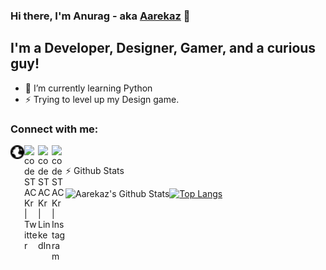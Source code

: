 ### Hi there, I'm Anurag - aka [Aarekaz][website] 👋

## I'm a Developer, Designer, Gamer, and a curious guy!

- 🌱 I’m currently learning Python
- ⚡ Trying to level up my Design game.
### Connect with me:

[<img align="left" alt="codeSTACKr.com" width="22px" src="https://raw.githubusercontent.com/iconic/open-iconic/master/svg/globe.svg" />][website]

[<img align="left" alt="codeSTACKr | Twitter" width="22px" src="https://cdn.jsdelivr.net/npm/simple-icons@v3/icons/twitter.svg" />][twitter]
[<img align="left" alt="codeSTACKr | LinkedIn" width="22px" src="https://cdn.jsdelivr.net/npm/simple-icons@v3/icons/linkedin.svg" />][linkedin]
[<img align="left" alt="codeSTACKr | Instagram" width="22px" src="https://cdn.jsdelivr.net/npm/simple-icons@v3/icons/instagram.svg" />][instagram]

<br />

:zap: Github Stats

<img align="left" alt="Aarekaz's Github Stats" src="https://github-readme-stats.codestackr.vercel.app/api?username=Aarekaz&show_icons=true&theme=radical&hide_border=true" />

[![Top Langs](https://github-readme-stats.vercel.app/api/top-langs/?username=Aarekaz)](https://github.com/Aarekaz/github-readme-stats)




[website]: https://www.anuragdhungana.com.np/
[twitter]: https://twitter.com/dhungana_anurag
[instagram]: https://instagram.com/shots.by.aarekaz
[linkedin]: https://www.linkedin.com/in/anurag-dhungana-76a4b4156/

